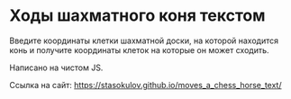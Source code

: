 # Ходы шахматного коня текстом

Введите координаты клетки шахматной доски, на которой находится конь и получите координаты клеток на которые он может сходить.

Написано на чистом JS.

Ссылка на сайт: https://stasokulov.github.io/moves_a_chess_horse_text/
